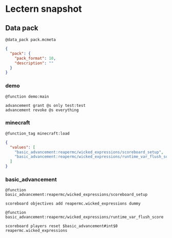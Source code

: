 # Lectern snapshot

## Data pack

`@data_pack pack.mcmeta`

```json
{
  "pack": {
    "pack_format": 10,
    "description": ""
  }
}
```

### demo

`@function demo:main`

```mcfunction
advancement grant @s only test:test
advancement revoke @s everything
```

### minecraft

`@function_tag minecraft:load`

```json
{
  "values": [
    "basic_advancement:reapermc/wicked_expressions/scoreboard_setup",
    "basic_advancement:reapermc/wicked_expressions/runtime_var_flush_score"
  ]
}
```

### basic_advancement

`@function basic_advancement:reapermc/wicked_expressions/scoreboard_setup`

```mcfunction
scoreboard objectives add reapermc.wicked_expressions dummy
```

`@function basic_advancement:reapermc/wicked_expressions/runtime_var_flush_score`

```mcfunction
scoreboard players reset $basic_advancement#int$0 reapermc.wicked_expressions
```
